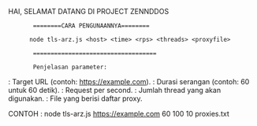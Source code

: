 HAI, SELAMAT DATANG DI PROJECT ZENNDDOS

           ========CARA PENGUNAANNYA========
          
          node tls-arz.js <host> <time> <rps> <threads> <proxyfile>
           
           ===================================
           
           Penjelasan parameter:

<host>: Target URL (contoh: https://example.com).
<time>: Durasi serangan (contoh: 60 untuk 60 detik).
<rps>: Request per second.
<threads>: Jumlah thread yang akan digunakan.
<proxyfile>: File yang berisi daftar proxy.

 CONTOH : node tls-arz.js https://example.com 60 100 10 proxies.txt
